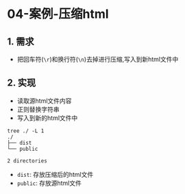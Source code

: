 # 04-案例-压缩html

## 1. 需求

- 把回车符(`\r`)和换行符(`\n`)去掉进行压缩,写入到新html文件中

## 2. 实现

- 读取源html文件内容
- 正则替换字符串
- 写入到新的html文件中

```
tree ./ -L 1
./
├── dist
└── public

2 directories
```

- `dist`: 存放压缩后的html文件
- `public`: 存放源html文件